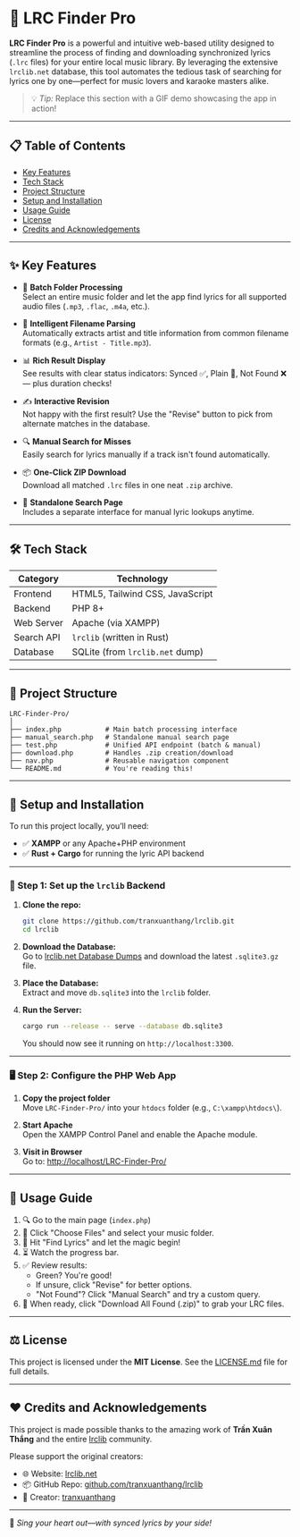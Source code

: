 
# 🎵 LRC Finder Pro

**LRC Finder Pro** is a powerful and intuitive web-based utility designed to streamline the process of finding and downloading synchronized lyrics (`.lrc` files) for your entire local music library. By leveraging the extensive `lrclib.net` database, this tool automates the tedious task of searching for lyrics one by one—perfect for music lovers and karaoke masters alike.

> 💡 *Tip:* Replace this section with a GIF demo showcasing the app in action!

---

## 📋 Table of Contents

- [Key Features](#-key-features)  
- [Tech Stack](#-tech-stack)  
- [Project Structure](#-project-structure)  
- [Setup and Installation](#-setup-and-installation)  
- [Usage Guide](#-usage-guide)  
- [License](#-license)  
- [Credits and Acknowledgements](#️-credits-and-acknowledgements)

---

## ✨ Key Features

- 📂 **Batch Folder Processing**  
  Select an entire music folder and let the app find lyrics for all supported audio files (`.mp3`, `.flac`, `.m4a`, etc.).

- 🧠 **Intelligent Filename Parsing**  
  Automatically extracts artist and title information from common filename formats (e.g., `Artist - Title.mp3`).

- 📊 **Rich Result Display**  
  See results with clear status indicators: Synced ✅, Plain 📝, Not Found ❌ — plus duration checks!

- ✍️ **Interactive Revision**  
  Not happy with the first result? Use the "Revise" button to pick from alternate matches in the database.

- 🔍 **Manual Search for Misses**  
  Easily search for lyrics manually if a track isn't found automatically.

- 📦 **One-Click ZIP Download**  
  Download all matched `.lrc` files in one neat `.zip` archive.

- 📄 **Standalone Search Page**  
  Includes a separate interface for manual lyric lookups anytime.

---

## 🛠️ Tech Stack

| Category    | Technology                         |
|-------------|-------------------------------------|
| Frontend    | HTML5, Tailwind CSS, JavaScript     |
| Backend     | PHP 8+                              |
| Web Server  | Apache (via XAMPP)                 |
| Search API  | `lrclib` (written in Rust)         |
| Database    | SQLite (from `lrclib.net` dump)    |

---

## 📁 Project Structure

```
LRC-Finder-Pro/
│
├── index.php           # Main batch processing interface
├── manual_search.php   # Standalone manual search page
├── test.php            # Unified API endpoint (batch & manual)
├── download.php        # Handles .zip creation/download
├── nav.php             # Reusable navigation component
└── README.md           # You're reading this!
```

---

## 🚀 Setup and Installation

To run this project locally, you’ll need:

- ✅ **XAMPP** or any Apache+PHP environment  
- ✅ **Rust + Cargo** for running the lyric API backend

---

### 🔧 Step 1: Set up the `lrclib` Backend

1. **Clone the repo:**

   ```bash
   git clone https://github.com/tranxuanthang/lrclib.git
   cd lrclib
   ```

2. **Download the Database:**  
   Go to [lrclib.net Database Dumps](https://lrclib.net/) and download the latest `.sqlite3.gz` file.

3. **Place the Database:**  
   Extract and move `db.sqlite3` into the `lrclib` folder.

4. **Run the Server:**

   ```bash
   cargo run --release -- serve --database db.sqlite3
   ```

   You should now see it running on `http://localhost:3300`.

---

### 🖥️ Step 2: Configure the PHP Web App

1. **Copy the project folder**  
   Move `LRC-Finder-Pro/` into your `htdocs` folder (e.g., `C:\xampp\htdocs\`).

2. **Start Apache**  
   Open the XAMPP Control Panel and enable the Apache module.

3. **Visit in Browser**  
   Go to: [http://localhost/LRC-Finder-Pro/](http://localhost/LRC-Finder-Pro/)

---

## 📖 Usage Guide

1. 🔍 Go to the main page (`index.php`)
2. 📁 Click "Choose Files" and select your music folder.
3. 🚀 Hit "Find Lyrics" and let the magic begin!
4. ⏳ Watch the progress bar.
5. ✅ Review results:
    - Green? You're good!
    - If unsure, click "Revise" for better options.
    - "Not Found"? Click "Manual Search" and try a custom query.
6. 💾 When ready, click "Download All Found (.zip)" to grab your LRC files.

---

## ⚖️ License

This project is licensed under the **MIT License**. See the [LICENSE.md](https://github.com/Ricardohalog1/lrc-finder-pro/tree/main?tab=MIT-1-ov-file) file for full details.

---

## ❤️ Credits and Acknowledgements

This project is made possible thanks to the amazing work of **Trần Xuân Thắng** and the entire [lrclib](https://github.com/tranxuanthang/lrclib) community.

Please support the original creators:

- 🌐 Website: [lrclib.net](https://lrclib.net/)  
- 📦 GitHub Repo: [github.com/tranxuanthang/lrclib](https://github.com/tranxuanthang/lrclib)  
- 👤 Creator: [tranxuanthang](https://github.com/tranxuanthang)

---

🎤 *Sing your heart out—with synced lyrics by your side!*

